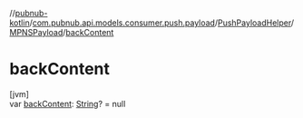 //[pubnub-kotlin](../../../../index.md)/[com.pubnub.api.models.consumer.push.payload](../../index.md)/[PushPayloadHelper](../index.md)/[MPNSPayload](index.md)/[backContent](back-content.md)

# backContent

[jvm]\
var [backContent](back-content.md): [String](https://kotlinlang.org/api/latest/jvm/stdlib/kotlin/-string/index.html)? = null
